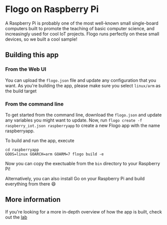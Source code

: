 # Flogo on Raspberry Pi

A Raspberry Pi is probably one of the most well-known small single-board computers built to promote the teaching of basic computer science, and increasingly used for cool IoT projects. Flogo runs perfectly on these small devices, so we built a cool sample!

## Building this app
### From the Web UI
You can upload the `flogo.json` file and update any configuration that you want. As you're building the app, please make sure you select `linux/arm` as the build target

### From the command line
To get started from the command line, download the `flogo.json` and update any variables you might want to update. Now, run `flogo create -f raspberry_iot.json raspberryapp` to create a new Flogo app with the name raspberryapp.

To build and run the app, execute
```
cd raspberryapp
GOOS=linux GOARCH=arm GOARM=7 flogo build -e
```

Now you can copy the exectuable from the `bin` directory to your Raspberry Pi!

Alternatively, you can also install Go on your Raspberry Pi and build everything from there :smile: 

## More information
If you're looking for a more in-depth overview of how the app is built, check out the [lab](http://tibcosoftware.github.io/flogo/labs/raspberry-iot/)
